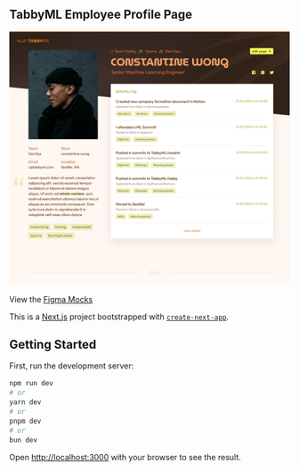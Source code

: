 ## TabbyML Employee Profile Page

![The TabbyML Employee Profile Page](/public/profile.png)

View the [Figma Mocks](https://www.figma.com/design/C0wmnMgVOTXFXoc5msJAhq/Nikko)

This is a [Next.js](https://nextjs.org/) project bootstrapped with [`create-next-app`](https://github.com/vercel/next.js/tree/canary/packages/create-next-app).

## Getting Started

First, run the development server:

```bash
npm run dev
# or
yarn dev
# or
pnpm dev
# or
bun dev
```

Open [http://localhost:3000](http://localhost:3000) with your browser to see the result.